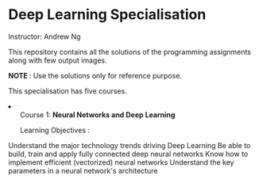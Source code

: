 # Deep Learning Specialisation
Instructor: Andrew Ng

This repository contains all the solutions of the programming assignments along with few output images. 

<b> NOTE </b> : Use the solutions only for reference purpose.

This specialisation has five courses.

<li>
  <ol> Course 1: <b> Neural Networks and Deep Learning </b> </ol>

  <ol> Learning Objectives : </ol>
 </li>

  Understand the major technology trends driving Deep Learning
  Be able to build, train and apply fully connected deep neural networks
  Know how to implement efficient (vectorized) neural networks
  Understand the key parameters in a neural network's architecture
